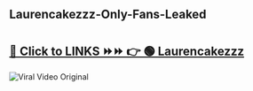 
 ## Laurencakezzz-Only-Fans-Leaked

# <h2><a href="https://clipsfans.com/Laurencakezzz&ref=git">🔗 Click to LINKS ⏩⏩ 👉 🟢 Laurencakezzz </a></h2>

<a href="https://clipsfans.com/Laurencakezzz&ref=git" rel="nofollow" data-target="animated-image.originalLink"><img src="https://i.ibb.co.com/xMMVF88/686577567.gif" alt="Viral Video Original" style="max-width: 100%; display: inline-block;" data-target="animated-image.originalImage"></a>
